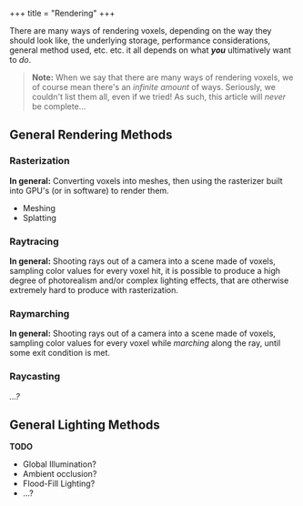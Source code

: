 +++
title = "Rendering"
+++

There are many ways of rendering voxels, depending on the way they should look like, the underlying storage, performance considerations, general method used, etc. etc. it all depends on what ***you*** ultimatively want to *do*.

> **Note:** When we say that there are many ways of rendering voxels, we of course mean there's an *infinite amount* of ways. Seriously, we couldn't list them all, even if we tried! As such, this article will *never* be complete...

## General Rendering Methods

### Rasterization

**In general:** Converting voxels into meshes, then using the rasterizer built into GPU's (or in software) to render them.

- Meshing
- Splatting

### Raytracing

**In general:** Shooting rays out of a camera into a scene made of voxels, sampling color values for every voxel hit, it is possible to produce a high degree of photorealism and/or complex lighting effects, that are otherwise extremely hard to produce with rasterization.

### Raymarching

**In general:** Shooting rays out of a camera into a scene made of voxels, sampling color values for every voxel while *marching* along the ray, until some exit condition is met.

### Raycasting

*...?*

## General Lighting Methods

**TODO**

- Global Illumination?
- Ambient occlusion?
- Flood-Fill Lighting?
- ...?